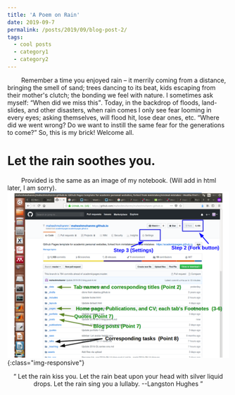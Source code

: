 ```yaml
---
title: 'A Poem on Rain'
date: 2019-09-7
permalink: /posts/2019/09/blog-post-2/
tags:
  - cool posts
  - category1
  - category2
---
```

<!-- ONS -->
 &nbsp; &nbsp; &nbsp; &nbsp; Remember a time you enjoyed rain –  it merrily coming from a distance, bringing the smell of sand; trees dancing to its beat, kids escaping from their mother's clutch;  the bonding we feel with nature. I sometimes ask myself: <q>When did we miss this</q>. Today, in the backdrop of floods, land-slides, and other disasters, when rain comes I only see fear looming in every eyes; asking themselves, will flood hit, lose dear ones, etc. <q>Where did we went wrong? Do we want to instill the same fear for the generations to come?</q> So, this is my brick! Welcome all.    

Let the rain soothes you.
======
 &nbsp; &nbsp; &nbsp; &nbsp; Provided is the same as an image of my notebook. (Will add in html later, I am sorry).
 ![sdf](/assets/website_ons.png){:class="img-responsive"}

<center><q> Let the rain kiss you. Let the rain beat upon your head with silver liquid drops. Let the rain sing you a lullaby. --Langston Hughes </q></center>
















